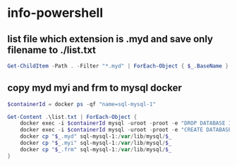 # info-powershell

## list file which extension is .myd and save only filename to ./list.txt

``` powershell
Get-ChildItem -Path . -Filter "*.myd" | ForEach-Object { $_.BaseName } | Out-File -File ./list.txt -Encoding UTF8
```

## copy myd myi and frm to mysql docker

```powershell
$containerId = docker ps -qf "name=sql-mysql-1"

Get-Content .\list.txt | ForEach-Object {
    docker exec -i $containerId mysql -uroot -proot -e "DROP DATABASE IF EXISTS $_;"
    docker exec -i $containerId mysql -uroot -proot -e "CREATE DATABASE IF NOT EXISTS $_;"
    docker cp "$_.myd" sql-mysql-1:/var/lib/mysql/$_
    docker cp "$_.myi" sql-mysql-1:/var/lib/mysql/$_
    docker cp "$_.frm" sql-mysql-1:/var/lib/mysql/$_
}
```
